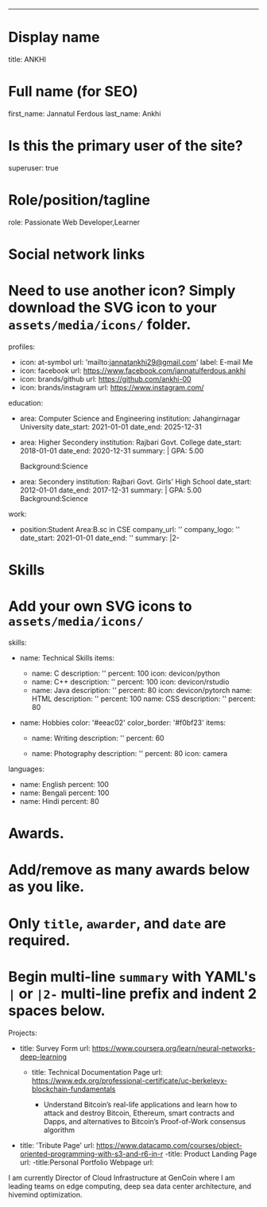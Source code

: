 ---
# Display name
title: ANKHI


# Full name (for SEO)
first_name: Jannatul Ferdous 
last_name: Ankhi


# Is this the primary user of the site?
superuser: true

# Role/position/tagline
role: Passionate Web Developer,Learner


# Social network links
# Need to use another icon? Simply download the SVG icon to your `assets/media/icons/` folder.
profiles:
  - icon: at-symbol
    url: 'mailto:jannatankhi29@gmail.com'
    label: E-mail Me
  - icon: facebook
    url: https://www.facebook.com/jannatulferdous.ankhi
  - icon: brands/github
    url: https://github.com/ankhi-00
  - icon: brands/instagram
    url: https://www.instagram.com/

education:
  - area: Computer Science and Engineering
    institution: Jahangirnagar University
    date_start: 2021-01-01
    date_end: 2025-12-31
   
  - area: Higher Secondery
    institution: Rajbari Govt. College
    date_start: 2018-01-01
    date_end: 2020-12-31
    summary: |
      GPA: 5.00

     Background:Science
  - area: Secondery
    institution: Rajbari Govt. Girls' High School
    date_start: 2012-01-01
    date_end: 2017-12-31
    summary: |
      GPA: 5.00
      Background:Science
     
work:
  - position:Student
    Area:B.sc in CSE
    company_url: ''
    company_logo: ''
    date_start: 2021-01-01
    date_end: ''
    summary: |2-
      

# Skills
# Add your own SVG icons to `assets/media/icons/`
skills:
  - name: Technical Skills
    items:
      - name: C
        description: ''
        percent: 100
        icon: devicon/python
      - name: C++
        description: ''
        percent: 100
        icon: devicon/rstudio
      - name: Java
        description: ''
        percent: 80
        icon: devicon/pytorch
        name: HTML
        description: ''
        percent: 100
        name: CSS
        description: ''
        percent: 80

  - name: Hobbies
    color: '#eeac02'
    color_border: '#f0bf23'
    items:
      - name: Writing
        description: ''
        percent: 60
      
      - name: Photography
        description: ''
        percent: 80
        icon: camera

languages:
  - name: English
    percent: 100
  - name: Bengali
    percent: 100
  - name: Hindi
    percent: 80

# Awards.
#   Add/remove as many awards below as you like.
#   Only `title`, `awarder`, and `date` are required.
#   Begin multi-line `summary` with YAML's `|` or `|2-` multi-line prefix and indent 2 spaces below.
Projects:
  - title: Survey Form
    url: https://www.coursera.org/learn/neural-networks-deep-learning
    
    - title: Technical Documentation Page
    url: https://www.edx.org/professional-certificate/uc-berkeleyx-blockchain-fundamentals
    
      - Understand Bitcoin’s real-life applications and learn how to attack and destroy Bitcoin, Ethereum, smart contracts and Dapps, and alternatives to Bitcoin’s Proof-of-Work consensus algorithm
  - title: 'Tribute Page'
    url: https://www.datacamp.com/courses/object-oriented-programming-with-s3-and-r6-in-r
    -title: Product Landing Page
    url:
    -title:Personal Portfolio Webpage
    url:

I am currently Director of Cloud Infrastructure at GenCoin where I am leading teams on edge computing, deep sea data center architecture, and hivemind optimization.

